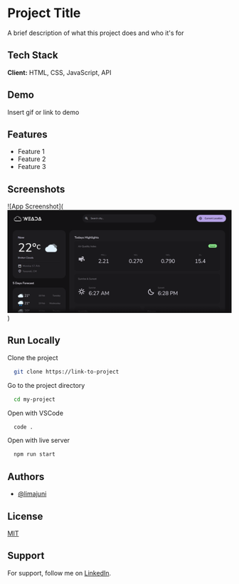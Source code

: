 
# Project Title

A brief description of what this project does and who it's for

## Tech Stack

**Client:** HTML, CSS, JavaScript, API

## Demo

Insert gif or link to demo

## Features

- Feature 1
- Feature 2
- Feature 3

## Screenshots

![App Screenshot](![alt text](image.png))

## Run Locally

Clone the project

```bash
  git clone https://link-to-project
```

Go to the project directory

```bash
  cd my-project
```

Open with VSCode

```bash
  code .
```

Open with live server

```bash
  npm run start
```


## Authors

- [@limajuni](https://github.com/LimaJuni)

## License

[MIT](https://choosealicense.com/licenses/mit/)

## Support

For support, follow me on [LinkedIn](www.linkedin.com/in/ewear-lima-junior-68aba92a4).